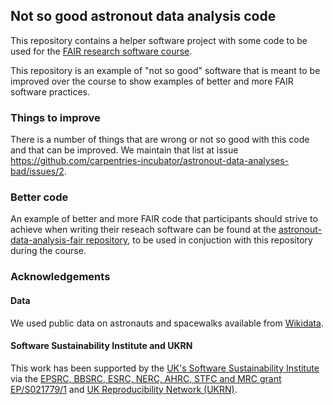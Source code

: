 ## Not so good astronout data analysis code

This repository contains a helper software project with some code to be used 
for the [FAIR research software course](https://github.com/carpentries-incubator/fair-research-software). 

This repository is an example of "not so good" software that is meant to be improved over the course to show examples of better 
and more FAIR software practices. 

### Things to improve
There is a number of things that are wrong or not so good with this code and that can be improved. We maintain that list at issue
https://github.com/carpentries-incubator/astronout-data-analyses-bad/issues/2.

### Better code
An example of better and more FAIR code that participants should strive to achieve when writing their reseach software 
can be found at the [astronout-data-analysis-fair repository](https://github.com/carpentries-incubator/astronout-data-analysis-fair), 
to be used in conjuction with this repository during the course.

### Acknowledgements

#### Data
We used public data on astronauts and spacewalks available from [Wikidata](https://www.wikidata.org/wiki/Wikidata:Main_Page).

#### Software Sustainability Institute and UKRN

This work has been supported by the [UK's Software Sustainability Institute](https://software.ac.uk) via the [EPSRC, BBSRC, ESRC, NERC, AHRC, STFC and MRC grant EP/S021779/1](https://gow.epsrc.ukri.org/NGBOViewGrant.aspx?GrantRef=EP/S021779/1)
and [UK Reproducibility Network (UKRN)](https://www.ukrn.org/).
